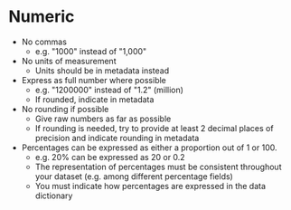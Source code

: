 # Numeric

* No commas
  * e.g. "1000" instead of "1,000"
* No units of measurement
  * Units should be in metadata instead
* Express as full number where possible
  * e.g. "1200000" instead of "1.2" (million)
  * If rounded, indicate in metadata &#x20;
* No rounding if possible
  * Give raw numbers as far as possible
  * If rounding is needed, try to provide at least 2 decimal places of precision and indicate rounding in metadata
* Percentages can be expressed as either a proportion out of 1 or 100.&#x20;
  * e.g.  20% can be expressed as 20 or 0.2
  * The representation of percentages must be consistent throughout your dataset (e.g. among different percentage fields)
  * You must indicate how percentages are expressed in the data dictionary
